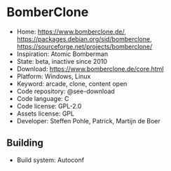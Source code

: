 # BomberClone

- Home: https://www.bomberclone.de/, https://packages.debian.org/sid/bomberclone, https://sourceforge.net/projects/bomberclone/
- Inspiration: Atomic Bomberman
- State: beta, inactive since 2010
- Download: https://www.bomberclone.de/core.html
- Platform: Windows, Linux
- Keyword: arcade, clone, content open
- Code repository: @see-download
- Code language: C
- Code license: GPL-2.0
- Assets license: GPL
- Developer: Steffen Pohle, Patrick, Martijn de Boer

## Building

- Build system: Autoconf
